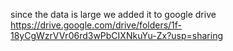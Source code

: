 since the data is large we added it to google drive
https://drive.google.com/drive/folders/1f-18yCgWzrVVr06rd3wPbCIXNkuYu-Zx?usp=sharing
